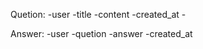 Quetion:
    -user
    -title
    -content
    -created_at
    -


Answer:
    -user
    -quetion
    -answer
    -created_at